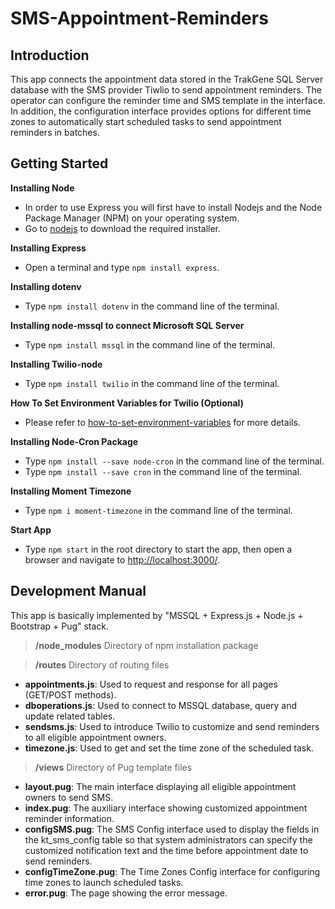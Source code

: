 # SMS-Appointment-Reminders

## Introduction
This app connects the appointment data stored in the TrakGene SQL Server database with the SMS provider Tiwlio to send appointment reminders. The operator can configure the reminder time and SMS template in the interface. In addition, the configuration interface provides options for different time zones to automatically start scheduled tasks to send appointment reminders in batches.

## Getting Started
**Installing Node**
  - In order to use Express you will first have to install Nodejs and the Node Package Manager (NPM) on your operating system. 
  - Go to [nodejs](https://nodejs.org/en/) to download the required installer.

**Installing Express**
  - Open a terminal and type `npm install express`.

**Installing dotenv**
  - Type `npm install dotenv` in the command line of the terminal.

**Installing node-mssql to connect Microsoft SQL Server**
  - Type `npm install mssql` in the command line of the terminal.

**Installing Twilio-node**
  - Type `npm install twilio` in the command line of the terminal.

**How To Set Environment Variables for Twilio (Optional)**
  - Please refer to [how-to-set-environment-variables](https://www.twilio.com/blog/2017/01/how-to-set-environment-variables.html) for more details.

**Installing Node-Cron Package**
  - Type `npm install --save node-cron` in the command line of the terminal.
  - Type `npm install --save cron` in the command line of the terminal.

**Installing Moment Timezone**
  - Type `npm i moment-timezone` in the command line of the terminal.

**Start App**
  - Type `npm start` in the root directory to start the app, then open a browser and navigate to [http://localhost:3000/](http://localhost:3000/).

## Development Manual
This app is basically implemented by "MSSQL + Express.js + Node.js + Bootstrap + Pug" stack.

>**/node_modules** Directory of npm installation package 

>**/routes** Directory of routing files
 - **appointments.js**: Used to request and response for all pages (GET/POST methods).
 - **dboperations.js**: Used to connect to MSSQL database, query and update related tables.
 - **sendsms.js**: Used to introduce Twilio to customize and send reminders to all eligible appointment owners.
 - **timezone.js**: Used to get and set the time zone of the scheduled task.

>**/views** Directory of Pug template files
 - **layout.pug**: The main interface displaying all eligible appointment owners to send SMS.
 - **index.pug**: The auxiliary interface showing customized appointment reminder information.
 - **configSMS.pug**: The SMS Config interface used to display the fields in the kt_sms_config table so that system administrators can specify the customized notification text and the time before appointment date to send reminders.
 - **configTimeZone.pug**: The Time Zones Config interface for configuring time zones to launch scheduled tasks.
 - **error.pug**: The page showing the error message.



